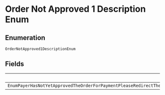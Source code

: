 
# Order Not Approved 1 Description Enum

## Enumeration

`OrderNotApproved1DescriptionEnum`

## Fields

| Name |
|  --- |
| `EnumPayerHasNotYetApprovedTheOrderForPaymentPleaseRedirectThePayerToTheRelapproveUrlReturnedAsPartOfTheHATEOASLinksWithinTheCreateOrderCallOrProvideAValidPaymentSourceInTheRequest` |

